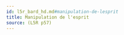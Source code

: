 ```yaml
---
id: l5r_bard_hd.md#manipulation-de-lesprit
title: Manipulation de l'esprit
source: (L5R p57)
---
```


